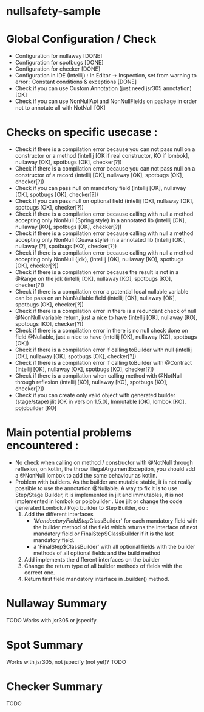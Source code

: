 # nullsafety-sample

# Global Configuration / Check 
- Configuration for nullaway [DONE]
- Configuration for spotbugs [DONE]
- Configuration for checker [DONE]
- Configuration in IDE (Intellij) : In Editor -> Inspection, set from warning to error : Constant conditions & exceptions [DONE]
- Check if you can use Custom Annotation (just need jsr305 annotation) [OK]
- Check if you can use NonNullApi and NonNullFields on package in order not to annotate all with NotNull [OK]

# Checks on specific usecase :
- Check if there is a compilation error because you can not pass null on a constructor or a method (intellij [OK if real constructor, KO if lombok], nullaway [OK], spotbugs [OK], checker[?])
- Check if there is a compilation error because you can not pass null on a constructor of a record (intellij [OK], nullaway [OK], spotbugs [OK], checker[?])
- Check if you can pass null on mandatory field (intellij [OK], nullaway [OK], spotbugs [OK], checker[?])
- Check if you can pass null on optional field (intellij [OK], nullaway [OK], spotbugs [OK], checker[?])
- Check if there is a compilation error because calling with null a method accepting only NonNull (Spring style) in a annotated lib (intellij [OK], nullaway [KO], spotbugs [OK], checker[?])
- Check if there is a compilation error because calling with null a method accepting only NonNull (Guava style) in a annotated lib (intellij [OK], nullaway [?], spotbugs [KO], checker[?])
- Check if there is a compilation error because calling with null a method accepting only NonNull (jdk), (intellij [OK], nullaway [KO], spotbugs [OK], checker[?])
- Check if there is a compilation error because the result is not in a @Range on the jdk (intellij [OK], nullaway [KO], spotbugs [KO], checker[?])
- Check if there is a compilation error a potential local nullable variable can be pass on an NunNullable field (intellij [OK], nullaway [OK], spotbugs [OK], checker[?])
- Check if there is a compilation error in there is a redundant check of null @NonNull variable return, just a nice to have  (intellij [OK], nullaway [KO], spotbugs [KO], checker[?])
- Check if there is a compilation error in there is no null check done on field @Nullable, just a nice to have  (intellij [OK], nullaway [KO], spotbugs [OK])
- Check if there is a compilation error if calling toBuilder with null (intellij [OK], nullaway [OK], spotbugs [OK], checker[?])
- Check if there is a compilation error if calling toBuilder with @Contract (intellij [OK], nullaway [OK], spotbugs [KO], checker[?])
- Check if there is a compilation when calling method with @NotNull through reflexion (intellij [KO], nullaway [KO], spotbugs [KO], checker[?])
- Check if you can create only valid object with generated builder (stage/stape) jlit [OK in version 1.5.0], Immutable [OK], lombok [KO], pojobuilder [KO]

# Main potential problems encountered :
- No check when calling on method / constructor with @NotNull through reflexion, on kotlin, the throw IllegalArgumentException, you should add a @NonNull lombok to add the same behaviour as kotlin.
- Problem with builders. As the builder are mutable stable, it is not really possible to use the annotation @Nullable.
  A way to fix it is to use Step/Stage Builder, it is implemented in jilt and immutables, it is not implemented in lombok or pojobuilder .
  Use jilt or change the code generated Lombok / Pojo builder to Step Builder, do :
  1. Add the different interfaces 
     - '$MandoatoryFieldStep$ClassBuilder' for each mandatory field with the builder method of the field which returns the interface of next mandatory field or FinalStep$ClassBuilder if it is the last mandatory field.
     - a 'FinalStep$ClassBuilder' with all optional fields with the builder methods of all optional fields and the build method
  2. Add implements the different interfaces on the builder
  3. Change the return type of all builder methods of fields with the correct one.
  4. Return first field mandatory interface in .builder() method.
  

# Nullaway Summary 
TODO
Works with jsr305 or jspecify.

# Spot Summary
Works with jsr305, not jspecify (not yet)? 
TODO

# Checker Summary
TODO
